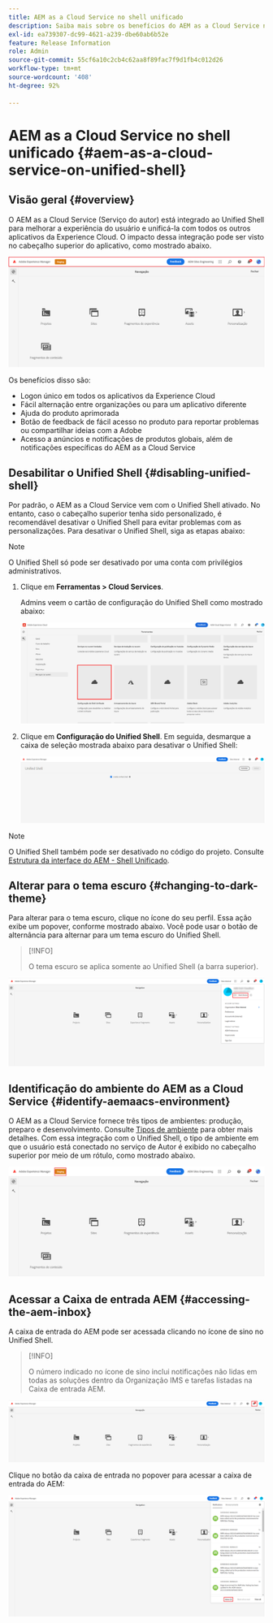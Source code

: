 ```yaml
---
title: AEM as a Cloud Service no shell unificado
description: Saiba mais sobre os benefícios do AEM as a Cloud Service no shell unificado
exl-id: ea739307-dc99-4621-a239-dbe60ab6b52e
feature: Release Information
role: Admin
source-git-commit: 55cf6a10c2cb4c62aa8f89fac7f9d1fb4c012d26
workflow-type: tm+mt
source-wordcount: '408'
ht-degree: 92%

---
```


# AEM as a Cloud Service no shell unificado {#aem-as-a-cloud-service-on-unified-shell}

## Visão geral {#overview}

O AEM as a Cloud Service (Serviço do autor) está integrado ao Unified Shell para melhorar a experiência do usuário e unificá-la com todos os outros aplicativos da Experience Cloud. O impacto dessa integração pode ser visto no cabeçalho superior do aplicativo, como mostrado abaixo.

![imagem](/help/overview/assets/unifiedshell_header.png)

Os benefícios disso são:

* Logon único em todos os aplicativos da Experience Cloud
* Fácil alternação entre organizações ou para um aplicativo diferente
* Ajuda do produto aprimorada
* Botão de feedback de fácil acesso no produto para reportar problemas ou compartilhar ideias com a Adobe
* Acesso a anúncios e notificações de produtos globais, além de notificações específicas do AEM as a Cloud Service

## Desabilitar o Unified Shell {#disabling-unified-shell}

Por padrão, o AEM as a Cloud Service vem com o Unified Shell ativado. No entanto, caso o cabeçalho superior tenha sido personalizado, é recomendável desativar o Unified Shell para evitar problemas com as personalizações. Para desativar o Unified Shell, siga as etapas abaixo:

>[!NOTE]
>O Unified Shell só pode ser desativado por uma conta com privilégios administrativos.

1. Clique em **Ferramentas > Cloud Services**.

   Admins veem o cartão de configuração do Unified Shell como mostrado abaixo:

   ![imagem](/help/overview/assets/unifiedshell2.png)

1. Clique em **Configuração do Unified Shell**. Em seguida, desmarque a caixa de seleção mostrada abaixo para desativar o Unified Shell:

   ![imagem](/help/overview/assets/unifiedshell3.png)

>[!NOTE]
>
>O Unified Shell também pode ser desativado no código do projeto. Consulte [Estrutura da interface do AEM - Shell Unificado](/help/implementing/developing/introduction/ui-structure.md#unified-shell).

## Alterar para o tema escuro {#changing-to-dark-theme}

Para alterar para o tema escuro, clique no ícone do seu perfil. Essa ação exibe um popover, conforme mostrado abaixo. Você pode usar o botão de alternância para alternar para um tema escuro do Unified Shell.

>[!INFO]
>
>O tema escuro se aplica somente ao Unified Shell (a barra superior).

![imagem](/help/overview/assets/unifiedshell4.png)

## Identificação do ambiente do AEM as a Cloud Service {#identify-aemaacs-environment}

O AEM as a Cloud Service fornece três tipos de ambientes: produção, preparo e desenvolvimento. Consulte [Tipos de ambiente](https://experienceleague.adobe.com/docs/experience-manager-cloud-service/content/implementing/using-cloud-manager/manage-environments.html) para obter mais detalhes. Com essa integração com o Unified Shell, o tipo de ambiente em que o usuário está conectado no serviço de Autor é exibido no cabeçalho superior por meio de um rótulo, como mostrado abaixo.

![imagem](/help/overview/assets/unifiedshell_header_label.png)

## Acessar a Caixa de entrada AEM {#accessing-the-aem-inbox}

A caixa de entrada do AEM pode ser acessada clicando no ícone de sino no Unified Shell.

>[!INFO]
>
> O número indicado no ícone de sino inclui notificações não lidas em todas as soluções dentro da Organização IMS e tarefas listadas na Caixa de entrada AEM.

![imagem](/help/overview/assets/unifiedshell5.png)

Clique no botão da caixa de entrada no popover para acessar a caixa de entrada do AEM:

![imagem](/help/overview/assets/unifiedshell6.png)

